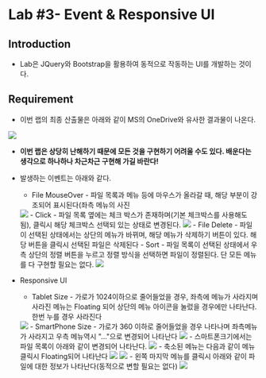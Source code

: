 # Lab #3- Event & Responsive UI

## Introduction

* Lab은 JQuery와 Bootstrap을 활용하여 동적으로 작동하는 UI를 개발하는 것이다.

## Requirement

* 이번 랩의 최종 산출물은 아래와 같이 MS의 OneDrive와 유사한 결과물이 나온다.
<img src=https://s3.ap-northeast-2.amazonaws.com/teamlab-gachon/cs50_web/%E1%84%89%E1%85%B3%E1%84%8F%E1%85%B3%E1%84%85%E1%85%B5%E1%86%AB%E1%84%89%E1%85%A3%E1%86%BA+2017-01-23+%E1%84%8B%E1%85%A9%E1%84%8C%E1%85%A5%E1%86%AB+12.44.48.png>

* **이번 랩은 상당히 난해하기 때문에 모든 것을 구현하기 어려울 수도 있다.  배운다는 생각으로 하나하나 차근차근 구현해 가길 바란다!**
 
* 발생하는 이벤트는 아래와 같다.
    - File MouseOver - 파일 목록과 메뉴 등에 마우스가 올라갈 때, 해당 부분이 강조되어 표시된다(좌측 메뉴의 사진
    <img src=https://s3.ap-northeast-2.amazonaws.com/teamlab-gachon/cs50_web/%E1%84%89%E1%85%B3%E1%84%8F%E1%85%B3%E1%84%85%E1%85%B5%E1%86%AB%E1%84%89%E1%85%A3%E1%86%BA+2017-01-23+%E1%84%8B%E1%85%A9%E1%84%8C%E1%85%A5%E1%86%AB+12.44.56.png>
    - Click - 파일 목록 옆에는 체크 박스가 존재하며(기본 체크박스를 사용해도 됨), 클릭시 해당 체크박스 선택되 있는 상태로 변경된다.
    <img src=https://s3.ap-northeast-2.amazonaws.com/teamlab-gachon/cs50_web/%E1%84%89%E1%85%B3%E1%84%8F%E1%85%B3%E1%84%85%E1%85%B5%E1%86%AB%E1%84%89%E1%85%A3%E1%86%BA+2017-01-23+%E1%84%8B%E1%85%A9%E1%84%8C%E1%85%A5%E1%86%AB+12.45.11.png>
    - File Delete - 파일이 선택된 상태에서는 상단의 메뉴가 바뀌며, 해당 메뉴가 삭제하기 버튼이 있다. 해당 버튼을 클릭시 선택된 파일은 삭제된다
    - Sort - 파일 목록이 선택된 상태에서 우측 상단의 정렬 버튼을 누르고 정렬 방식을 선택하면 파일이 정렬된다. 단 모든 메뉴를 다 구현할 필요는 없다.
    <img src=https://s3.ap-northeast-2.amazonaws.com/teamlab-gachon/cs50_web/%E1%84%89%E1%85%B3%E1%84%8F%E1%85%B3%E1%84%85%E1%85%B5%E1%86%AB%E1%84%89%E1%85%A3%E1%86%BA+2017-01-23+%E1%84%8B%E1%85%A9%E1%84%8C%E1%85%A5%E1%86%AB+12.45.33.png>

* Responsive UI
    - Tablet Size - 가로가 1024이하으로 줄어들었을 경우, 좌측에 메뉴가 사라지며 사라진 메뉴는 Floating 되어 상단의 메뉴 아이콘을 눌렀을 경우에만 나타난다. 한번 누를 경우 사라진다
    <img src=https://s3.ap-northeast-2.amazonaws.com/teamlab-gachon/cs50_web/%E1%84%89%E1%85%B3%E1%84%8F%E1%85%B3%E1%84%85%E1%85%B5%E1%86%AB%E1%84%89%E1%85%A3%E1%86%BA+2017-01-23+%E1%84%8B%E1%85%A9%E1%84%8C%E1%85%A5%E1%86%AB+12.46.27.png>
    - SmartPhone Size - 가로가 360 이하로 줄어들었을 경우 나타나며 좌측메뉴가 사라지고 우측 메뉴역시 "..."으로 변경되어 나타난다
    <img src=https://s3.ap-northeast-2.amazonaws.com/teamlab-gachon/cs50_web/%E1%84%89%E1%85%B3%E1%84%8F%E1%85%B3%E1%84%85%E1%85%B5%E1%86%AB%E1%84%89%E1%85%A3%E1%86%BA+2017-01-23+%E1%84%8B%E1%85%A9%E1%84%8C%E1%85%A5%E1%86%AB+12.46.44.png>
    - 스마트폰크기에서는 파일 목록이 아래와 같이 변경되어 나타난다.
    <img src=https://s3.ap-northeast-2.amazonaws.com/teamlab-gachon/cs50_web/%E1%84%89%E1%85%B3%E1%84%8F%E1%85%B3%E1%84%85%E1%85%B5%E1%86%AB%E1%84%89%E1%85%A3%E1%86%BA+2017-01-23+%E1%84%8B%E1%85%A9%E1%84%8C%E1%85%A5%E1%86%AB+12.46.46.png>
    - 축소된 메뉴는 다음과 같이 메뉴 클릭시 Floating되어 나타난다
    <img src=https://s3.ap-northeast-2.amazonaws.com/teamlab-gachon/cs50_web/%E1%84%89%E1%85%B3%E1%84%8F%E1%85%B3%E1%84%85%E1%85%B5%E1%86%AB%E1%84%89%E1%85%A3%E1%86%BA+2017-01-23+%E1%84%8B%E1%85%A9%E1%84%8C%E1%85%A5%E1%86%AB+12.46.55.png>
    <img src=https://s3.ap-northeast-2.amazonaws.com/teamlab-gachon/cs50_web/%E1%84%89%E1%85%B3%E1%84%8F%E1%85%B3%E1%84%85%E1%85%B5%E1%86%AB%E1%84%89%E1%85%A3%E1%86%BA+2017-01-23+%E1%84%8B%E1%85%A9%E1%84%8C%E1%85%A5%E1%86%AB+12.47.02.png>
    - 왼쪽 마지막 메뉴를 클릭시 아래와 같이 파일에 대한 정보가 나타난다(동적으로 변할 필요는 없다)
    <img src=https://s3.ap-northeast-2.amazonaws.com/teamlab-gachon/cs50_web/%E1%84%89%E1%85%B3%E1%84%8F%E1%85%B3%E1%84%85%E1%85%B5%E1%86%AB%E1%84%89%E1%85%A3%E1%86%BA+2017-01-23+%E1%84%8B%E1%85%A9%E1%84%8C%E1%85%A5%E1%86%AB+12.47.07.png>
    